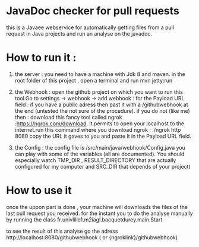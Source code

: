# JavaDoc checker for pull requests
this is a Javaee webservice for automatically getting files from a pull request in Java projects and run an analyse on the javadoc.

# How to run it :
  1) the server :
      you need to have a machine with Jdk 8 and maven.
      in the root folder of this project , open a terminal and run mvn jetty:run
      
 2) the Webhook :
      open the github project on which you want to run this tool.Go to settings -> webhook -> add webhook :
      for the Payload URL field :
      if you have a public adress then past it with a /githubwebhook at the end (untested the not sure of the procedure).
      if you do not (like me) then :
        download this fancy tool called ngrok :https://ngrok.com/download.
        It permits to open your localhost to the internet.run this command where you download ngrok :  ./ngrok http 8080
        copy the URL it gaves to you and paste it in the Payload URL field.
        
3) the Config :
  the config file is /src/main/java/webhook/Config.java you can play with some of the variables (all are documented).
  You should especially watch TMP_DIR , RESULT_DIRECTORY that are actually configured for my computer and SRC_DIR that depends of your project)
  
# How to use it
  once the uppon part is done , your machine will downloads the files of the last pull request you received.
  for the instant you to do the analyse manually by running the class fr.univlille1.m2iagl.bacquetdurey.main.Start
  
  to see the result of this analyse go the adress http://localhost:8080/githubwebhook ( or {ngroklink}/githubwebhook)
